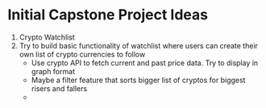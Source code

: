 # Initial Capstone Project Ideas


1. Crypto Watchlist
2. Try to build basic functionality of watchlist where users can create their own list of crypto currencies to follow
    * Use crypto API to fetch current and past price data. Try to display in graph format
    * Maybe a filter feature that sorts bigger list of cryptos for biggest risers and fallers
    * 




